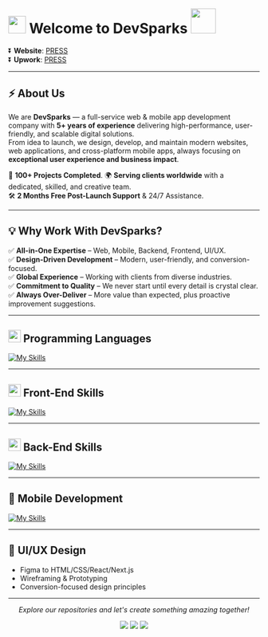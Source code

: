 # <img src="https://media.giphy.com/media/iY8CRBdQXODJSCERIr/giphy.gif" width="35"> Welcome to DevSparks <img src="https://media1.giphy.com/media/v1.Y2lkPTc5MGI3NjExaHJ6MXZwdGIzamQ0ejRhOWI5OXVobnRrMXdwcTZxcjc3dnNqcm9mNyZlcD12MV9pbnRlcm5hbF9naWZfYnlfaWQmY3Q9cw/cmCEsJZHYBPels360q/giphy.gif" width ="50"> 

⏬ **Website**: <a href="https://devsparks.com/" target="_blank">PRESS</a>  
⏬ **Upwork**: <a href="https://www.upwork.com/freelancers/~01b4ff0c8a80509900" target="_blank">PRESS</a>

---

## ⚡ About Us

We are **DevSparks** — a full-service web & mobile app development company with **5+ years of experience** delivering high-performance, user-friendly, and scalable digital solutions.  
From idea to launch, we design, develop, and maintain modern websites, web applications, and cross-platform mobile apps, always focusing on **exceptional user experience and business impact**.

💼 **100+ Projects Completed**. 
🌍 **Serving clients worldwide** with a dedicated, skilled, and creative team.  
🛠 **2 Months Free Post-Launch Support** & 24/7 Assistance.

---

## 💡 Why Work With DevSparks?

✅ **All-in-One Expertise** – Web, Mobile, Backend, Frontend, UI/UX.  
✅ **Design-Driven Development** – Modern, user-friendly, and conversion-focused.  
✅ **Global Experience** – Working with clients from diverse industries.  
✅ **Commitment to Quality** – We never start until every detail is crystal clear.  
✅ **Always Over-Deliver** – More value than expected, plus proactive improvement suggestions.

---

## <img src="https://media2.giphy.com/media/QssGEmpkyEOhBCb7e1/giphy.gif" width ="25"> Programming Languages

[![My Skills](https://skillicons.dev/icons?i=js,ts,php,cpp,dart&perline=10)](https://skillicons.dev)

---

## <img src="https://media2.giphy.com/media/QssGEmpkyEOhBCb7e1/giphy.gif" width ="25"> Front-End Skills

[![My Skills](https://skillicons.dev/icons?i=react,nextjs,redux,tailwind,bootstrap,materialui,css,html,sass,figma&perline=10)](https://skillicons.dev)

---

## <img src="https://media2.giphy.com/media/QssGEmpkyEOhBCb7e1/giphy.gif" width ="25"> Back-End Skills

[![My Skills](https://skillicons.dev/icons?i=laravel,nodejs,express,mysql,mongodb,postman,firebase&perline=10)](https://skillicons.dev)

---

## 📱 Mobile Development

[![My Skills](https://skillicons.dev/icons?i=flutter,firebase&perline=10)](https://skillicons.dev)

---

## 🎨 UI/UX Design

- Figma to HTML/CSS/React/Next.js  
- Wireframing & Prototyping  
- Conversion-focused design principles  

---

<p align="center">
  <i>Explore our repositories and let's create something amazing together!</i>
</p>

<p align="center">
    <a href="https://www.linkedin.com/company/devsparks" alt="LinkedIn"><img src="https://img.shields.io/badge/LinkedIn-0077B5?style=for-the-badge&logo=linkedin&logoColor=white"></a>
    <a href="https://github.com/devsparks" alt="GitHub"><img src="https://img.shields.io/badge/GitHub-100000?style=for-the-badge&logo=github&logoColor=white"></a>
    <a href="mailto:hello@devsparks.com" alt="Email"><img src="https://img.shields.io/badge/Email-D14836?style=for-the-badge&logo=gmail&logoColor=white"></a>
</p>
